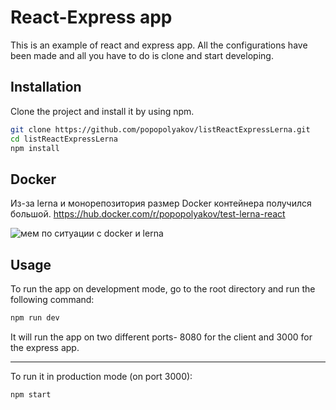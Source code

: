 
# React-Express app

This is an example of react and express app. All the configurations have been made and all you have to do is clone and start developing.

## Installation

Clone the project and install it by using npm.

```bash
git clone https://github.com/popopolyakov/listReactExpressLerna.git
cd listReactExpressLerna
npm install
```

## Docker
Из-за lerna и монорепозитория размер Docker контейнера получился большой.
https://hub.docker.com/r/popopolyakov/test-lerna-react

![мем по ситуации с docker и lerna](https://sun7-6.userapi.com/impg/Rn5dAEmFyOAVG4FeCzqBtxHO3S0QCbN3Bfclcw/boqOPBihyps.jpg)

## Usage
To run the app on development mode, go to the root directory and run the following command:
```bash
npm run dev 
```
It will run the app on two different ports- 8080 for the client and 3000 for the express app.
___
To run it in production mode (on port 3000):
```bash
npm start
```
